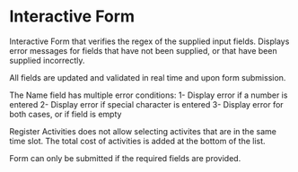 # Interactive Form
 Interactive Form that verifies the regex of the supplied input fields. Displays error messages for fields that have not been supplied, or that have been supplied incorrectly.

 All fields are updated and validated in real time and upon form submission.

 The Name field has multiple error conditions:
 1- Display error if a number is entered
 2- Display error if special character is entered
 3- Display error for both cases, or if field is empty

 Register Activities does not allow selecting activites that are in the same time slot. The total cost of activities is added at the bottom of the list.

 Form can only be submitted if the required fields are provided.